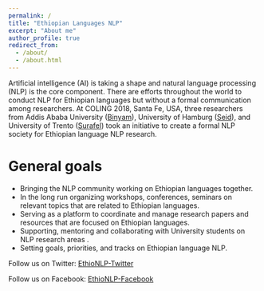 ```yaml
---
permalink: /
title: "Ethiopian Languages NLP"
excerpt: "About me"
author_profile: true
redirect_from: 
  - /about/
  - /about.html
---
```


Artificial intelligence (AI) is taking a shape and natural language processing (NLP) is the core component.  There are efforts throughout the world to conduct NLP for Ethiopian languages but without a formal communication among researchers. At COLING 2018, Santa Fe, USA, three researchers from Addis Ababa University ([Binyam](http://addisababa.academia.edu/BSeyoum)), University of Hamburg ([Seid](https://seyyaw.github.io/)), and University of Trento ([Surafel](https://ict.fbk.eu/people/detail/surafelml/)) took an initiative to create a formal NLP society for Ethiopian language NLP research. 



General goals
======

* Bringing the NLP community working on Ethiopian languages together.
* In the long run organizing workshops, conferences, seminars on relevant topics that are related to Ethiopian languages.
* Serving as a platform to coordinate and manage research papers and resources that are focused on Ethiopian languages.
* Supporting, mentoring and collaborating with University students on NLP research areas .
* Setting goals, priorities, and tracks on Ethiopian language NLP.

Follow us on Twitter: [EthioNLP-Twitter](https://twitter.com/EthioNLP) 

Follow us on Facebook: [EthioNLP-Facebook](https://www.facebook.com/groups/1275577692604176/about/)
